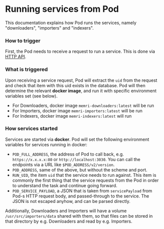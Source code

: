 # Running services from Pod

This documentation explains how Pod runs the services,
namely "downloaders", "importers" and "indexers".

### How to trigger
First, the Pod needs to receive a request to run a service.
This is done via [HTTP API](./HTTP_API.md).

### What is triggered
Upon receiving a service request, Pod will extract the `uid` from the request
and check that item with this uid exists in the database.
Pod will then determine the relevant **docker image**,
and run it with specific environment variables set (see below).

* For Downloaders, docker image `memri-downloaders:latest` will be run
* For Importers, docker image `memri-importers:latest` will be run
* For Indexers, docker image `memri-indexers:latest` will run

### How services started
Services are started via **docker**.
Pod will set the following environment variables for services running in docker:

* `POD_FULL_ADDRESS`, the address of Pod to call back,
  e.g. `https://x.x.x.x:80` or `http://localhost:3030`.
  You can call the endpoints via a URL like `$POD_ADDRESS/v2/version`.
* `POD_ADDRESS`, same of the above, but without the scheme and port.
* `RUN_UID`, the item `uid` that the service needs to run against.
  This item is commonly the first thing that the service requests from the Pod in order
  to understand the task and continue going forward.
* `POD_SERVICE_PAYLOAD`, a JSON that is taken from `servicePayload` from Pod-s HTTP request body,
  and passed-through to the service. The JSON is not escaped anyhow, and can be parsed directly.

Additionally, Downloaders and Importers will have a volume `/usr/src/importers/data`
shared with them, so that files can be stored
in that directory by e.g. Downloaders and read by e.g. Importers.

